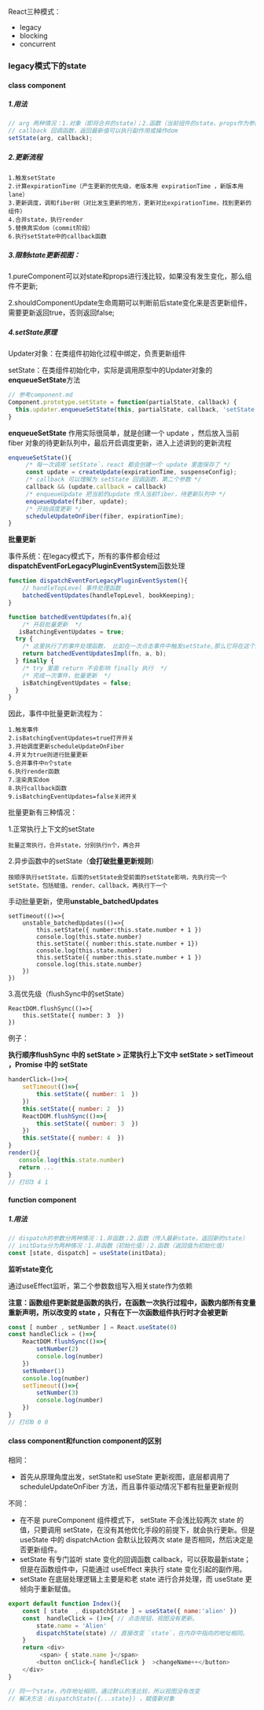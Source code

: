 React三种模式：

- legacy
- blocking
- concurrent

### legacy模式下的state

#### class component

##### 1.用法

```javascript
// arg 两种情况：1.对象（即将合并的state）；2.函数（当前组件的state、props作为参数，返回值是对象，用于合并新的state）
// callback 回调函数，返回最新值可以执行副作用或操作dom
setState(arg, callback);
```



##### 2.更新流程

```
1.触发setState
2.计算expirationTime（产生更新的优先级，老版本用 expirationTime ，新版本用 lane）
3.更新调度，调和fiber树（对比发生更新的地方，更新对比expirationTime，找到更新的组件）
4.合并state，执行render
5.替换真实dom（commit阶段）
6.执行setState中的callback函数
```



##### 3.限制state更新视图：

1.pureComponent可以对state和props进行浅比较，如果没有发生变化，那么组件不更新;

2.shouldComponentUpdate生命周期可以判断前后state变化来是否更新组件，需要更新返回true，否则返回false;



##### 4.setState原理

Updater对象：在类组件初始化过程中绑定，负责更新组件

setState：在类组件初始化中，实际是调用原型中的Updater对象的**enqueueSetState**方法

```javascript
// 参考component.md
Component.prototype.setState = function(partialState, callback) {
  this.updater.enqueueSetState(this, partialState, callback, 'setState');
}
```



**enqueueSetState** 作用实际很简单，就是创建一个 update ，然后放入当前 fiber 对象的待更新队列中，最后开启调度更新，进入上述讲到的更新流程

```js
enqueueSetState(){
     /* 每一次调用`setState`，react 都会创建一个 update 里面保存了 */
     const update = createUpdate(expirationTime, suspenseConfig);
     /* callback 可以理解为 setState 回调函数，第二个参数 */
     callback && (update.callback = callback) 
     /* enqueueUpdate 把当前的update 传入当前fiber，待更新队列中 */
     enqueueUpdate(fiber, update); 
     /* 开始调度更新 */
     scheduleUpdateOnFiber(fiber, expirationTime);
}
```



**批量更新**

事件系统：在legacy模式下，所有的事件都会经过**dispatchEventForLegacyPluginEventSystem**函数处理

```js
function dispatchEventForLegacyPluginEventSystem(){
    // handleTopLevel 事件处理函数
    batchedEventUpdates(handleTopLevel, bookKeeping);
}

function batchedEventUpdates(fn,a){
    /* 开启批量更新  */
   isBatchingEventUpdates = true;
  try {
    /* 这里执行了的事件处理函数， 比如在一次点击事件中触发setState,那么它将在这个函数内执行 */
    return batchedEventUpdatesImpl(fn, a, b);
  } finally {
    /* try 里面 return 不会影响 finally 执行  */
    /* 完成一次事件，批量更新  */
    isBatchingEventUpdates = false;
  }
}
```

因此，事件中批量更新流程为：

```
1.触发事件
2.isBatchingEventUpdates=true打开开关
3.开始调度更新scheduleUpdateOnFiber
4.开关为true则进行批量更新
5.合并事件中n个state
6.执行render函数
7.渲染真实dom
8.执行callback函数
9.isBatchingEventUpdates=false关闭开关
```



批量更新有三种情况：

1.正常执行上下文的setState

```
批量正常执行，合并state，分别执行n个，再合并
```

2.异步函数中的setState（**会打破批量更新规则**）

```
按顺序执行setState，后面的setState会受前面的setState影响，先执行完一个setState，包括赋值、render、callback，再执行下一个
```

手动批量更新，使用**unstable_batchedUpdates**

```
setTimeout(()=>{
    unstable_batchedUpdates(()=>{
        this.setState({ number:this.state.number + 1 })
        console.log(this.state.number)
        this.setState({ number:this.state.number + 1})
        console.log(this.state.number)
        this.setState({ number:this.state.number + 1 })
        console.log(this.state.number) 
    })
})
```



3.高优先级（flushSync中的setState）

```
ReactDOM.flushSync(()=>{
    this.setState({ number: 3  })
})
```



例子：

**执行顺序flushSync 中的 setState > 正常执行上下文中 setState > setTimeout ，Promise 中的 setState**

```js
handerClick=()=>{
    setTimeout(()=>{
        this.setState({ number: 1  })
    })
    this.setState({ number: 2  })
    ReactDOM.flushSync(()=>{
        this.setState({ number: 3  })
    })
    this.setState({ number: 4  })
}
render(){
   console.log(this.state.number)
   return ...
}
// 打印3 4 1
```



#### function component

##### 1.用法

```js
// dispatch的参数分两种情况：1.非函数；2.函数（传入最新state，返回新的state）
// initData分为两种情况：1.非函数（初始化值）；2.函数（返回值为初始化值）
const [state, dispatch] = useState(initData);
```

**监听state变化**

通过useEffect监听，第二个参数数组写入相关state作为依赖



**注意：函数组件更新就是函数的执行，在函数一次执行过程中，函数内部所有变量重新声明，所以改变的 state ，只有在下一次函数组件执行时才会被更新**

```js
const [ number , setNumber ] = React.useState(0)
const handleClick = ()=>{
    ReactDOM.flushSync(()=>{
        setNumber(2) 
        console.log(number) 
    })
    setNumber(1) 
    console.log(number)
    setTimeout(()=>{
        setNumber(3) 
        console.log(number)
    })   
}
// 打印0 0 0
```



#### class component和function component的区别

相同：

- 首先从原理角度出发，setState和 useState 更新视图，底层都调用了 scheduleUpdateOnFiber 方法，而且事件驱动情况下都有批量更新规则

不同：

- 在不是 pureComponent 组件模式下， setState 不会浅比较两次 state 的值，只要调用 setState，在没有其他优化手段的前提下，就会执行更新。但是 useState 中的 dispatchAction 会默认比较两次 state 是否相同，然后决定是否更新组件。
- setState 有专门监听 state 变化的回调函数 callback，可以获取最新state；但是在函数组件中，只能通过 useEffect 来执行 state 变化引起的副作用。
- setState 在底层处理逻辑上主要是和老 state 进行合并处理，而 useState 更倾向于重新赋值。

```js
export default function Index(){
    const [ state  , dispatchState ] = useState({ name:'alien' })
    const  handleClick = ()=>{ // 点击按钮，视图没有更新。
        state.name = 'Alien'
        dispatchState(state) // 直接改变 `state`，在内存中指向的地址相同。
    }
    return <div>
         <span> { state.name }</span>
        <button onClick={ handleClick }  >changeName++</button>
    </div>
}

// 同一个state，内存地址相同，通过默认的浅比较，所以视图没有改变
// 解决方法：dispatchState({...state}) ，赋值新对象
```

